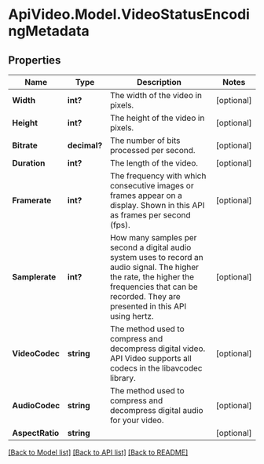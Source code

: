 # ApiVideo.Model.VideoStatusEncodingMetadata

## Properties

Name | Type | Description | Notes
------------ | ------------- | ------------- | -------------
**Width** | **int?** | The width of the video in pixels. | [optional] 
**Height** | **int?** | The height of the video in pixels. | [optional] 
**Bitrate** | **decimal?** | The number of bits processed per second. | [optional] 
**Duration** | **int?** | The length of the video. | [optional] 
**Framerate** | **int?** | The frequency with which consecutive images or frames appear on a display. Shown in this API as frames per second (fps). | [optional] 
**Samplerate** | **int?** | How many samples per second a digital audio system uses to record an audio signal. The higher the rate, the higher the frequencies that can be recorded. They are presented in this API using hertz. | [optional] 
**VideoCodec** | **string** | The method used to compress and decompress digital video. API Video supports all codecs in the libavcodec library.  | [optional] 
**AudioCodec** | **string** | The method used to compress and decompress digital audio for your video. | [optional] 
**AspectRatio** | **string** |  | [optional] 

[[Back to Model list]](../README.md#documentation-for-models) [[Back to API list]](../README.md#documentation-for-api-endpoints) [[Back to README]](../README.md)

